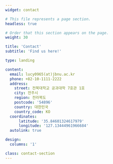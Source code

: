 ```yaml
---
widget: contact

# This file represents a page section.
headless: true

# Order that this section appears on the page.
weight: 30

title: 'Contact'
subtitle: 'Find us here!'

type: landing

content:
  email: lucy0965(at)jbnu.ac.kr
  phone: +82-10-1111-2222
  address:
    street: 전북대학교 공과대학 7호관 1호
    city: 전주시
    region: 전라북도
    postcode: '54896'
    country: 대한민국
    country_code: KO
  coordinates:
      latitude: '35.84601324617979'
      longitude: '127.13444961966684'
  autolink: true

design:
  columns: '1'

class: contact-section
---
```

